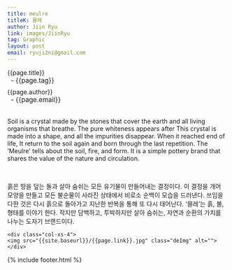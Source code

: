 ```yaml
---
title: meulre
titleK: 믈레
author: Jiin Ryu
link: images/JiinRyu
tag: Graphic
layout: post
email: ryuji2ni@gmail.com
---	
```


<div class="container">

<div class="deDep">
{{page.title}}<br>
<p style="font-size:15px; margin:0px; padding:0px 0px 0px 8px; margin:0px 0px 8px 0px;">- {{page.tag}}</p>
{{page.author}}<br>
<p style="font-size:15px; margin:0px; padding:0px 0px 0px 8px;">- {{page.email}}</p>
</div>

<br>

<div class="det lato">



Soil is a crystal made by the stones that cover the earth and all living organisms that breathe. The pure whiteness appears after This crystal is made into a shape, and all the impurities disappear. When it reached end of life, It return to the soil again and born through the last repetition.
The ’Meulre' tells about the soil, fire, and form. It is a simple pottery brand that shares the value of the nature and circulation.



</div>

<br>

<div class="noto">

흙은 땅을 덮는 돌과 살아 숨쉬는 모든 유기물이 만들어내는 결정이다. 이 결정을 개어 모양을 만들고 모든 불순물이 사라진 상태에서 비로소 순백이 모습을 드러낸다. 쓰임을 다한 것은 다시 흙으로 돌아가고 지난한 반복을 통해 또 다시 태어난다. ‘믈레’는 흙, 불, 형태를 이야기 한다. 작지만 담백하고, 투박하지만 살아 숨쉬는, 자연과 순환의 가치를 나누는 도자기 브랜드이다.


</div>

<div class="row" class="imgcolor">
	
	<div class="col-xs-4">
	<img src="{{site.baseurl}}/{{page.link}}.jpg" class="deImg" alt=""></div>
	
</div>

	

</div> 

{% include footer.html %}
